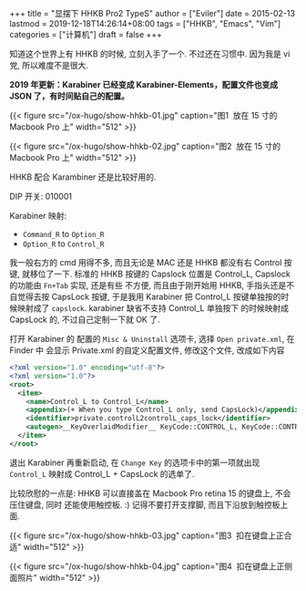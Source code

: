 +++
title = "显摆下 HHKB Pro2 TypeS"
author = ["Eviler"]
date = 2015-02-13
lastmod = 2019-12-18T14:26:14+08:00
tags = ["HHKB", "Emacs", "Vim"]
categories = ["计算机"]
draft = false
+++

知道这个世界上有 HHKB 的时候, 立刻入手了一个. 不过还在习惯中. 因为我是 vi 党, 所以难度不是很大.
<!--more-->

**2019 年更新：Karabiner 已经变成 Karabiner-Elements，配置文件也变成 JSON 了，有时间贴自己的配置。**

{{< figure src="/ox-hugo/show-hhkb-01.jpg" caption="&#22270;1&nbsp; 放在 15 寸的 Macbook Pro 上" width="512" >}}

{{< figure src="/ox-hugo/show-hhkb-02.jpg" caption="&#22270;2&nbsp; 放在 15 寸的 Macbook Pro 上" width="512" >}}

HHKB 配合 Karambiner 还是比较好用的.

DIP 开关: 010001

Karabiner 映射:

-   `Command_R` to `Option_R`
-   `Option_R` to `Control_R`

我一般右方的 cmd 用得不多, 而且无论是 MAC 还是 HHKB 都没有右 Control
按键, 就移位了一下. 标准的 HHKB 按键的 Capslock 位置是 Control\_L,
Capslock 的功能由 `Fn+Tab` 实现, 还是有些 不方便, 而且由于刚开始用 HHKB,
手指头还是不自觉得去按 CapsLock 按键, 于是我用 Karabiner 把 Control\_L
按键单独按的时候映射成了 `capslock`. karabiner 缺省不支持 Control\_L
单独按下 的时候映射成 CapsLock 的, 不过自己定制一下就 OK 了.

打开 Karabiner 的 配置的 `Misc & Uninstall` 选项卡, 选择
`Open private.xml`, 在 Finder 中 会显示 Private.xml 的自定义配置文件,
修改这个文件, 改成如下内容

```xml
<?xml version="1.0" encoding="utf-8"?>
<?xml version="1.0"?>
<root>
  <item>
    <name>Control_L to Control_L</name>
    <appendix>(+ When you type Control_L only, send CapsLock)</appendix>
    <identifier>private.controlL2controlL_caps_lock</identifier>
    <autogen>__KeyOverlaidModifier__ KeyCode::CONTROL_L, KeyCode::CONTROL_L, KeyCode::CAPSLOCK</autogen>
  </item>
</root>
```

退出 Karabiner 再重新启动, 在 `Change Key` 的选项卡中的第一项就出现
`Control_L` 映射成 Control\_L + CapsLock 的选单了.

比较欣慰的一点是: HHKB 可以直接盖在 Macbook Pro retina 15 的键盘上,
不会压住键盘, 同时 还能使用触控板. :) 记得不要打开支撑脚,
而且下沿放到触控板上面.

{{< figure src="/ox-hugo/show-hhkb-03.jpg" caption="&#22270;3&nbsp; 扣在键盘上正合适" width="512" >}}

{{< figure src="/ox-hugo/show-hhkb-04.jpg" caption="&#22270;4&nbsp; 扣在键盘上正侧面照片" width="512" >}}
